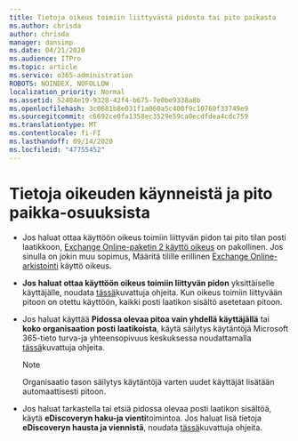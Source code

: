 ```yaml
---
title: Tietoja oikeus toimiin liittyvästä pidosta tai pito paikasta
ms.author: chrisda
author: chrisda
manager: dansimp
ms.date: 04/21/2020
ms.audience: ITPro
ms.topic: article
ms.service: o365-administration
ROBOTS: NOINDEX, NOFOLLOW
localization_priority: Normal
ms.assetid: 52484e19-9328-42f4-b675-7e0be9338a8b
ms.openlocfilehash: 3c0681b8e031f1a060a5c400f9c10760f33749e9
ms.sourcegitcommit: c6692ce0fa1358ec3529e59ca0ecdfdea4cdc759
ms.translationtype: MT
ms.contentlocale: fi-FI
ms.lasthandoff: 09/14/2020
ms.locfileid: "47755452"
---
```

# <a name="about-litigation-holds-and-in-place-holds"></a>Tietoja oikeuden käynneistä ja pito paikka-osuuksista

- Jos haluat ottaa käyttöön oikeus toimiin liittyvän pidon tai pito tilan posti laatikkoon, [Exchange Online-paketin 2 käyttö oikeus](https://docs.microsoft.com/office365/servicedescriptions/office-365-platform-service-description/office-365-plan-options) on pakollinen. Jos sinulla on jokin muu sopimus, Määritä tilille erillinen [Exchange Online-arkistointi](https://docs.microsoft.com/office365/servicedescriptions/exchange-online-archiving-service-description/exchange-online-archiving-service-description) käyttö oikeus. 
    
- **Jos haluat ottaa käyttöön oikeus toimiin liittyvän pidon** yksittäiselle käyttäjälle, noudata [tässä](https://docs.microsoft.com/office365/SecurityCompliance/place-a-mailbox-on-litigation-hold)kuvattuja ohjeita. Kun oikeus toimiin liittyvään pitoon on otettu käyttöön, kaikki posti laatikon sisältö asetetaan pitoon.
    
- Jos haluat käyttää **Pidossa olevaa pitoa vain yhdellä käyttäjällä** tai **koko organisaation posti laatikoista**, käytä säilytys käytäntöjä Microsoft 365-tieto turva-ja yhteensopivuus keskuksessa noudattamalla [tässä]( https://docs.microsoft.com/microsoft-365/compliance/retention-policies)kuvattuja ohjeita.
    
    > [!NOTE]
    > Organisaatio tason säilytys käytäntöjä varten uudet käyttäjät lisätään automaattisesti pitoon. 
  
- Jos haluat tarkastella tai etsiä pidossa olevaa posti laatikon sisältöä, käytä **eDiscoveryn haku-ja vienti**toimintoa. Jos haluat lisä tietoja **eDiscoveryn hausta ja viennistä**, noudata [tässä](https://docs.microsoft.com/microsoft-365/compliance/export-search-results)kuvattuja ohjeita.
    

